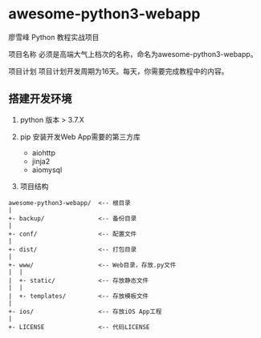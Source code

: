 # awesome-python3-webapp

廖雪峰 Python 教程实战项目

项目名称
必须是高端大气上档次的名称，命名为awesome-python3-webapp。

项目计划
项目计划开发周期为16天。每天，你需要完成教程中的内容。

## 搭建开发环境

1. python 版本 > 3.7.X

2. pip 安装开发Web App需要的第三方库

   - aiohttp
   - jinja2
   - aiomysql

3. 项目结构

```
awesome-python3-webapp/  <-- 根目录
|
+- backup/               <-- 备份目录
|
+- conf/                 <-- 配置文件
|
+- dist/                 <-- 打包目录
|
+- www/                  <-- Web目录，存放.py文件
|  |
|  +- static/            <-- 存放静态文件
|  |
|  +- templates/         <-- 存放模板文件
|
+- ios/                  <-- 存放iOS App工程
|
+- LICENSE               <-- 代码LICENSE
```
